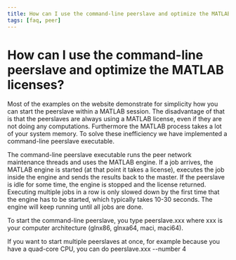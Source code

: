 ```yaml
---
title: How can I use the command-line peerslave and optimize the MATLAB licenses?
tags: [faq, peer]
---
```


# How can I use the command-line peerslave and optimize the MATLAB licenses?

Most of the examples on the website demonstrate for simplicity how you can start the peerslave within a MATLAB session. The disadvantage of that is that the peerslaves are always using a MATLAB license, even if they are not doing any computations. Furthermore the MATLAB process takes a lot of your system memory. To solve these inefficiency we have implemented a command-line peerslave executable.

The command-line peerslave executable runs the peer network maintenance threads and uses the MATLAB engine. If a job arrives, the MATLAB engine is started (at that point it takes a license), executes the job inside the engine and sends the results back to the master. If the peerslave is idle for some time, the engine is stopped and the license returned. Executing multiple jobs in a row is only slowed down by the first time that the engine has to be started, which typically takes 10-30 seconds. The engine will keep running until all jobs are done.

To start the command-line peerslave, you type
peerslave.xxx
where xxx is your computer architecture (glnx86, glnxa64, maci, maci64).

If you want to start multiple peerslaves at once, for example because you have a quad-core CPU, you can do
peerslave.xxx --number 4

